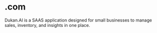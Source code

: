 # .com
Dukan.AI is a SAAS application designed for small businesses to manage sales, inventory, and insights in one place.
